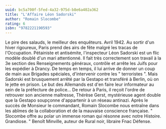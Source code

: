 ```yaml
---
uuid: bc5a700f-5fed-4a32-975d-b8e6a402a362
title: "L'Affaire Léon Sadorski"
author: "Romain Slocombe"
rating: 6
isbn: "9782221190593"
---
```


Le pire des salauds, le meilleur des enquêteurs. Avril 1942. Au sortir d'un hiver rigoureux, Paris prend des airs de fête malgré les tracas de l'Occupation. Pétainiste et antisémite, l'inspecteur Léon Sadorski est un flic modèle doublé d'un mari attentionné. Il fait très correctement son travail à la 3e section des Renseignements généraux, contrôle et arrête les Juifs pour les expédier à Drancy. De temps en temps, il lui arrive de donner un coup de main aux Brigades spéciales, d'intervenir contre les " terroristes ". Mais Sadorski est brusquement arrêté par la Gestapo et transféré à Berlin, où on le jette en prison. Le but des Allemands est d'en faire leur informateur au sein de la préfecture de police... De retour à Paris, il reçoit l'ordre de retrouver son ancienne maîtresse, Thérèse Gerst, mystérieuse agent double que la Gestapo soupçonne d'appartenir à un réseau antinazi. Après le succès de Monsieur le commandant, Romain Slocombe nous entraîne dans les abîmes de la collaboration et de la mauvaise conscience française. " Slocombe offre au polar un immense roman qui résonne avec notre Histoire. Grandiose. " Benoît Minville, auteur de Rural noir, libraire Fnac Défense.